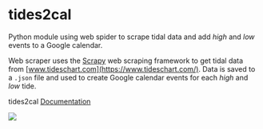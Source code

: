 # tides2cal
Python module using web spider to scrape tidal data and add *high* and *low* events to a Google calendar.

Web scraper uses the [Scrapy](https://scrapy.org/) web scraping framework to get tidal data from [www.tideschart.com](https://www.tideschart.com/). Data is saved to a `.json` file and used to create Google calendar events for each *high* and *low* tide.

tides2cal [Documentation](https://albo-code.github.io/tides2cal/index.html)

![](https://github.com/Albo-code/tides2cal/workflows/docs/badge.svg)
